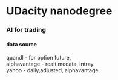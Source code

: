 # UDacity nanodegree 
### AI for trading

#### data source
quandl - for option future,\
alphavantage - realtimedata, intray. \
yahoo - daily,adjusted, alphavantage. 


